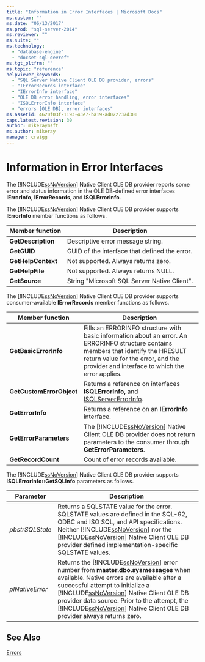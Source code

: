 ```yaml
---
title: "Information in Error Interfaces | Microsoft Docs"
ms.custom: ""
ms.date: "06/13/2017"
ms.prod: "sql-server-2014"
ms.reviewer: ""
ms.suite: ""
ms.technology: 
  - "database-engine"
  - "docset-sql-devref"
ms.tgt_pltfrm: ""
ms.topic: "reference"
helpviewer_keywords: 
  - "SQL Server Native Client OLE DB provider, errors"
  - "IErrorRecords interface"
  - "IErrorInfo interface"
  - "OLE DB error handling, error interfaces"
  - "ISQLErrorInfo interface"
  - "errors [OLE DB], error interfaces"
ms.assetid: 4620f03f-1193-43e7-ba19-ad022737d300
caps.latest.revision: 30
author: mikeraymsft
ms.author: mikeray
manager: craigg
---
```

# Information in Error Interfaces
  The [!INCLUDE[ssNoVersion](../../includes/ssnoversion-md.md)] Native Client OLE DB provider reports some error and status information in the OLE DB-defined error interfaces **IErrorInfo**, **IErrorRecords**, and **ISQLErrorInfo**.  
  
 The [!INCLUDE[ssNoVersion](../../includes/ssnoversion-md.md)] Native Client OLE DB provider supports **IErrorInfo** member functions as follows.  
  
|Member function|Description|  
|---------------------|-----------------|  
|**GetDescription**|Descriptive error message string.|  
|**GetGUID**|GUID of the interface that defined the error.|  
|**GetHelpContext**|Not supported. Always returns zero.|  
|**GetHelpFile**|Not supported. Always returns NULL.|  
|**GetSource**|String "Microsoft SQL Server Native Client".|  
  
 The [!INCLUDE[ssNoVersion](../../includes/ssnoversion-md.md)] Native Client OLE DB provider supports consumer-available **IErrorRecords** member functions as follows.  
  
|Member function|Description|  
|---------------------|-----------------|  
|**GetBasicErrorInfo**|Fills an ERRORINFO structure with basic information about an error. An ERRORINFO structure contains members that identify the HRESULT return value for the error, and the provider and interface to which the error applies.|  
|**GetCustomErrorObject**|Returns a reference on interfaces **ISQLErrorInfo,** and [ISQLServerErrorInfo](../../database-engine/dev-guide/isqlservererrorinfo-ole-db.md).|  
|**GetErrorInfo**|Returns a reference on an **IErrorInfo** interface.|  
|**GetErrorParameters**|The [!INCLUDE[ssNoVersion](../../includes/ssnoversion-md.md)] Native Client OLE DB provider does not return parameters to the consumer through **GetErrorParameters**.|  
|**GetRecordCount**|Count of error records available.|  
  
 The [!INCLUDE[ssNoVersion](../../includes/ssnoversion-md.md)] Native Client OLE DB provider supports **ISQLErrorInfo::GetSQLInfo** parameters as follows.  
  
|Parameter|Description|  
|---------------|-----------------|  
|*pbstrSQLState*|Returns a SQLSTATE value for the error. SQLSTATE values are defined in the SQL-92, ODBC and ISO SQL, and API specifications. Neither [!INCLUDE[ssNoVersion](../../includes/ssnoversion-md.md)] nor the [!INCLUDE[ssNoVersion](../../includes/ssnoversion-md.md)] Native Client OLE DB provider defined implementation-specific SQLSTATE values.|  
|*plNativeError*|Returns the [!INCLUDE[ssNoVersion](../../includes/ssnoversion-md.md)] error number from **master.dbo.sysmessages** when available. Native errors are available after a successful attempt to initialize a [!INCLUDE[ssNoVersion](../../includes/ssnoversion-md.md)] Native Client OLE DB provider data source. Prior to the attempt, the [!INCLUDE[ssNoVersion](../../includes/ssnoversion-md.md)] Native Client OLE DB provider always returns zero.|  
  
## See Also  
 [Errors](errors.md)  
  
  
